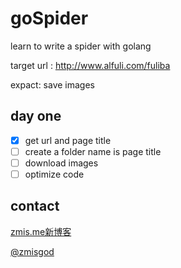 # goSpider

learn to write a spider with golang

target url  : http://www.alfuli.com/fuliba

expact: save images

## day one

- [x] get url and page title
- [ ] create a folder name is page title
- [ ] download images
- [ ] optimize code

## contact

<a href="https://zmis.me">zmis.me新博客</a>

<a href="https://weibo.com/zmisgod">@zmisgod</a>